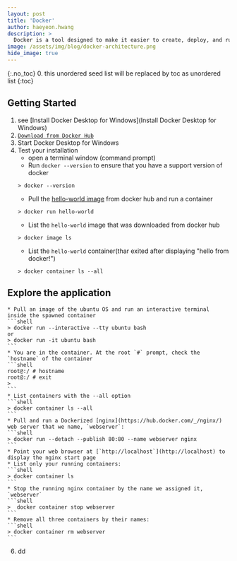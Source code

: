 ```yaml
---
layout: post
title: 'Docker' 
author: haeyeon.hwang
description: >
  Docker is a tool designed to make it easier to create, deploy, and run applications by using containers. Containers allow a developer to package up an application with all of the parts it needs, such as libraries and other dependencies, and ship it all out as one package. 
image: /assets/img/blog/docker-architecture.png
hide_image: true
---
```

{:.no_toc}
0. this unordered seed list will be replaced by toc as unordered list
{:toc}

## **Getting Started**  
1. see [Install Docker Desktop for Windows](Install Docker Desktop for Windows)
2. [`Download from Docker Hub`](https://hub.docker.com/editions/community/docker-ce-desktop-windows)
3. Start Docker Desktop for Windows
4. Test your installation
    * open a terminal window (command prompt)
    * Run `docker --version` to ensure that you have a support version of docker
    ```shell
    > docker --version
    ```
    * Pull the [hello-world image](https://hub.docker.com/r/library/hello-world/) from docker hub and run a container
    ```shell
    > docker run hello-world
    ```
    * List the `hello-world` image that was downloaded from docker hub
    ```shell
    > docker image ls
    ```
    * List the `hello-world` container(thar exited after displaying "hello from docker!")
    ```shell
    > docker container ls --all
    ```
## **Explore the application**
    * Pull an image of the ubuntu OS and run an interactive terminal inside the spawned container
    ```shell
    > docker run --interactive --tty ubuntu bash 
    or
    > docker run -it ubuntu bash
    ```
    * You are in the container. At the root `#` prompt, check the `hostname` of the container
    ```shell
    root@:/ # hostname
    root@:/ # exit
    >
    ```
    * List containers with the --all option
    ```shell
    > docker container ls --all
    ```
    * Pull and run a Dockerized [nginx](https://hub.docker.com/_/nginx/) web server that we name, `webserver`:
    ```shell
    > docker run --detach --publish 80:80 --name webserver nginx
    ```
    * Point your web browser at [`http://localhost`](http://localhost) to display the nginx start page
    * List only your running containers:
    ```shell
    > docker container ls
    ```
    * Stop the running nginx container by the name we assigned it, `webserver`
    ```shell
    >  docker container stop webserver
    ```
    * Remove all three containers by their names:
    ```shell
    > docker container rm webserver
    ```
6. dd

